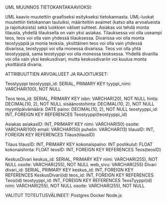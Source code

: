 UML MUUNNOS TIETOKANTAKAAVIOKSI:

UML kaavio muutettiin graafiseksi esitykseksi tietokannasta. 
UML-luokat muutettiin tietokannan tauluiksi, 
määriteltiin avaimet (katso alta arvoalueista ja rajoituksista) sekä 
luokkien väliset suhteet.
Asiakas voi tehdä monta tilausta, yhdellä tilauksella on vain yksi asiakas.
Tilauksessa voi olla useampi teos, teos voi olla vain yhdessä tilauksessa.
Divarissa voi olla monta teostyyppiä ja monia teoksia, yksittäinen teos voi olla vain yhdessä divarissa, teostyyppi voi olla monessa divarissa.
Teos voi olla yhtä teostyyppiä, sama teostyyppi voi olla monessa teoksessa.
Yhdellä divarilla voi olla vain yksi keskusdivari,
mutta keskusdivariin voi kuulua monta yksittäistä divaria.


ATTRIBUUTTIEN ARVOALUEET JA RAJOITUKSET:

Teostyyppi
teostyyppi_id: SERIAL, PRIMARY KEY
tyyppi_nimi: VARCHAR(100), NOT NULL

Teos
teos_id: SERIAL, PRIMARY KEY
isbn: VARCHAR(20), NOT NULL
hinta: DECIMAL(10, 2), NOT NULL
sisäänostohinta: DECIMAL(10, 2), NOT NULL
myyntipäivämäärä: DATE
paino: DECIMAL(10, 2), NOT NULL
teostyyppi_id: INT, FOREIGN KEY REFERENCES Teostyyppi(teostyyppi_id)

Asiakas
asiakasID: INT, PRIMARY KEY
nimi: VARCHAR(50)
osoite: VARCHAR(100)
email: VARCHAR(50)
puhelin: VARCHAR(13)
tilausID: INT, FOREIGN KEY REFERENCES Tilaus(tilausID)

Tilaus
tilausID: INT, PRIMARY KEY
kokonaispaino: INT
postikulut: FLOAT
kokonaishinta: FLOAT
teosID: INT, FOREIGN KEY REFERENCES Teos(teosID)

KeskusDivari
keskus_id: SERIAL, PRIMARY KEY
nimi: VARCHAR(255), NOT NULL
osoite: VARCHAR(255), NOT NULL
web_sivu: VARCHAR(255)
Divari
divari_id: SERIAL, PRIMARY KEY
keskus_id: INT, FOREIGN KEY REFERENCES KeskusDivari(id)
teos_id: INT, FOREIGN KEY REFERENCES Teos(id)
teostyyppi_id: INT, FOREIGN KEY REFERENCES TeosTyyppi(id)
nimi: VARCHAR(255), NOT NULL
osoite: VARCHAR(255), NOT NULL


VALITUT TOTEUTUSVÄLINEET:
Postgres
Docker
Node.js
